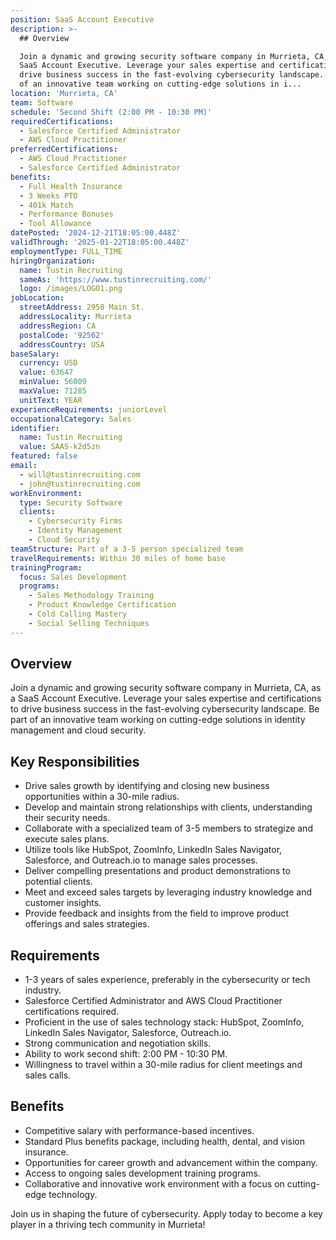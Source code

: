 ```yaml
---
position: SaaS Account Executive
description: >-
  ## Overview

  Join a dynamic and growing security software company in Murrieta, CA, as a
  SaaS Account Executive. Leverage your sales expertise and certifications to
  drive business success in the fast-evolving cybersecurity landscape. Be part
  of an innovative team working on cutting-edge solutions in i...
location: 'Murrieta, CA'
team: Software
schedule: 'Second Shift (2:00 PM - 10:30 PM)'
requiredCertifications:
  - Salesforce Certified Administrator
  - AWS Cloud Practitioner
preferredCertifications:
  - AWS Cloud Practitioner
  - Salesforce Certified Administrator
benefits:
  - Full Health Insurance
  - 3 Weeks PTO
  - 401k Match
  - Performance Bonuses
  - Tool Allowance
datePosted: '2024-12-21T18:05:00.448Z'
validThrough: '2025-01-22T18:05:00.448Z'
employmentType: FULL_TIME
hiringOrganization:
  name: Tustin Recruiting
  sameAs: 'https://www.tustinrecruiting.com/'
  logo: /images/LOGO1.png
jobLocation:
  streetAddress: 2950 Main St.
  addressLocality: Murrieta
  addressRegion: CA
  postalCode: '92562'
  addressCountry: USA
baseSalary:
  currency: USD
  value: 63647
  minValue: 56009
  maxValue: 71285
  unitText: YEAR
experienceRequirements: juniorLevel
occupationalCategory: Sales
identifier:
  name: Tustin Recruiting
  value: SAAS-k2d5zn
featured: false
email:
  - will@tustinrecruiting.com
  - john@tustinrecruiting.com
workEnvironment:
  type: Security Software
  clients:
    - Cybersecurity Firms
    - Identity Management
    - Cloud Security
teamStructure: Part of a 3-5 person specialized team
travelRequirements: Within 30 miles of home base
trainingProgram:
  focus: Sales Development
  programs:
    - Sales Methodology Training
    - Product Knowledge Certification
    - Cold Calling Mastery
    - Social Selling Techniques
---
```




## Overview
Join a dynamic and growing security software company in Murrieta, CA, as a SaaS Account Executive. Leverage your sales expertise and certifications to drive business success in the fast-evolving cybersecurity landscape. Be part of an innovative team working on cutting-edge solutions in identity management and cloud security.

## Key Responsibilities
- Drive sales growth by identifying and closing new business opportunities within a 30-mile radius.
- Develop and maintain strong relationships with clients, understanding their security needs.
- Collaborate with a specialized team of 3-5 members to strategize and execute sales plans.
- Utilize tools like HubSpot, ZoomInfo, LinkedIn Sales Navigator, Salesforce, and Outreach.io to manage sales processes.
- Deliver compelling presentations and product demonstrations to potential clients.
- Meet and exceed sales targets by leveraging industry knowledge and customer insights.
- Provide feedback and insights from the field to improve product offerings and sales strategies.

## Requirements
- 1-3 years of sales experience, preferably in the cybersecurity or tech industry.
- Salesforce Certified Administrator and AWS Cloud Practitioner certifications required.
- Proficient in the use of sales technology stack: HubSpot, ZoomInfo, LinkedIn Sales Navigator, Salesforce, Outreach.io.
- Strong communication and negotiation skills.
- Ability to work second shift: 2:00 PM - 10:30 PM.
- Willingness to travel within a 30-mile radius for client meetings and sales calls.

## Benefits
- Competitive salary with performance-based incentives.
- Standard Plus benefits package, including health, dental, and vision insurance.
- Opportunities for career growth and advancement within the company.
- Access to ongoing sales development training programs.
- Collaborative and innovative work environment with a focus on cutting-edge technology.

Join us in shaping the future of cybersecurity. Apply today to become a key player in a thriving tech community in Murrieta!
